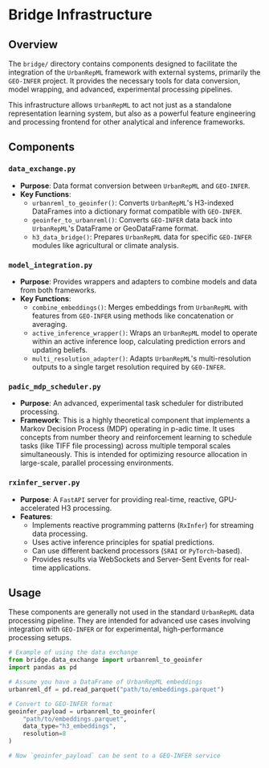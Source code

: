 # Bridge Infrastructure

## Overview

The `bridge/` directory contains components designed to facilitate the integration of the `UrbanRepML` framework with external systems, primarily the `GEO-INFER` project. It provides the necessary tools for data conversion, model wrapping, and advanced, experimental processing pipelines.

This infrastructure allows `UrbanRepML` to act not just as a standalone representation learning system, but also as a powerful feature engineering and processing frontend for other analytical and inference frameworks.

## Components

### `data_exchange.py`
- **Purpose**: Data format conversion between `UrbanRepML` and `GEO-INFER`.
- **Key Functions**:
  - `urbanreml_to_geoinfer()`: Converts `UrbanRepML`'s H3-indexed DataFrames into a dictionary format compatible with `GEO-INFER`.
  - `geoinfer_to_urbanreml()`: Converts `GEO-INFER` data back into `UrbanRepML`'s DataFrame or GeoDataFrame format.
  - `h3_data_bridge()`: Prepares `UrbanRepML` data for specific `GEO-INFER` modules like agricultural or climate analysis.

### `model_integration.py`
- **Purpose**: Provides wrappers and adapters to combine models and data from both frameworks.
- **Key Functions**:
  - `combine_embeddings()`: Merges embeddings from `UrbanRepML` with features from `GEO-INFER` using methods like concatenation or averaging.
  - `active_inference_wrapper()`: Wraps an `UrbanRepML` model to operate within an active inference loop, calculating prediction errors and updating beliefs.
  - `multi_resolution_adapter()`: Adapts `UrbanRepML`'s multi-resolution outputs to a single target resolution required by `GEO-INFER`.

### `padic_mdp_scheduler.py`
- **Purpose**: An advanced, experimental task scheduler for distributed processing.
- **Framework**: This is a highly theoretical component that implements a Markov Decision Process (MDP) operating in p-adic time. It uses concepts from number theory and reinforcement learning to schedule tasks (like TIFF file processing) across multiple temporal scales simultaneously. This is intended for optimizing resource allocation in large-scale, parallel processing environments.

### `rxinfer_server.py`
- **Purpose**: A `FastAPI` server for providing real-time, reactive, GPU-accelerated H3 processing.
- **Features**:
  - Implements reactive programming patterns (`RxInfer`) for streaming data processing.
  - Uses active inference principles for spatial predictions.
  - Can use different backend processors (`SRAI` or `PyTorch`-based).
  - Provides results via WebSockets and Server-Sent Events for real-time applications.

## Usage

These components are generally not used in the standard `UrbanRepML` data processing pipeline. They are intended for advanced use cases involving integration with `GEO-INFER` or for experimental, high-performance processing setups.

```python
# Example of using the data exchange
from bridge.data_exchange import urbanreml_to_geoinfer
import pandas as pd

# Assume you have a DataFrame of UrbanRepML embeddings
urbanreml_df = pd.read_parquet("path/to/embeddings.parquet")

# Convert to GEO-INFER format
geoinfer_payload = urbanreml_to_geoinfer(
    "path/to/embeddings.parquet",
    data_type="h3_embeddings",
    resolution=8
)

# Now `geoinfer_payload` can be sent to a GEO-INFER service
```
